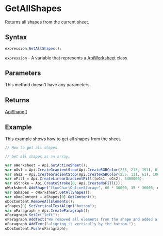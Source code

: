 # GetAllShapes

Returns all shapes from the current sheet.

## Syntax

```javascript
expression.GetAllShapes();
```

`expression` - A variable that represents a [ApiWorksheet](../ApiWorksheet.md) class.

## Parameters

This method doesn't have any parameters.

## Returns

[ApiShape[]](../../ApiShape/ApiShape.md)

## Example

This example shows how to get all shapes from the sheet.

```javascript editor-xlsx
// How to get all shapes.

// Get all shapes as an array.

var oWorksheet = Api.GetActiveSheet();
var oGs1 = Api.CreateGradientStop(Api.CreateRGBColor(255, 213, 191), 0);
var oGs2 = Api.CreateGradientStop(Api.CreateRGBColor(255, 111, 61), 100000);
var oFill = Api.CreateLinearGradientFill([oGs1, oGs2], 5400000);
var oStroke = Api.CreateStroke(0, Api.CreateNoFill());
oWorksheet.AddShape("flowChartOnlineStorage", 60 * 36000, 35 * 36000, oFill, oStroke, 0, 2 * 36000, 0, 3 * 36000);
var aShapes = oWorksheet.GetAllShapes();
var oDocContent = aShapes[0].GetContent();
oDocContent.RemoveAllElements();
aShapes[0].SetVerticalTextAlign("bottom");
var oParagraph = Api.CreateParagraph();
oParagraph.SetJc("left");
oParagraph.AddText("We removed all elements from the shape and added a new paragraph inside it ");
oParagraph.AddText("aligning it vertically by the bottom.");
oDocContent.Push(oParagraph);
```
